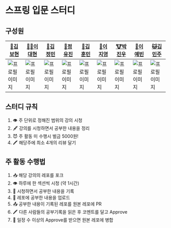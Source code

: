 # 스프링 입문 스터디

## 구성원

| [🐬김보현](https://github.com/BHyeonKim)                                                                                | [🐻‍❄️이대현](https://github.com/leedhfsd)                                | [🐹김정민](https://github.com/JEM1224)                                  | [🐰정유진](https://github.com/JYOOJIN)                                 | [🐼김훈민](https://github.com/gnsals0904)                              | [🐨이지영](mailto:hkk3626@naver.com)                                   | [🐮박진우](https://github.com/jjinwo0)                                 | [🦊이예빈](https://github.com/dpqls0356)                               | [🐱김민주](https://github.com/ks00919)                                 |
| ----------------------------------------------------------------------------------------------------------------------- | ---------------------------------------------------------------------- | ----------------------------------------------------------------------- | ---------------------------------------------------------------------- | ---------------------------------------------------------------------- | ---------------------------------------------------------------------- | ---------------------------------------------------------------------- | ---------------------------------------------------------------------- | ---------------------------------------------------------------------- |
| ![프로필 이미지](https://avatars.githubusercontent.com/u/46583212?s=400&u=ee58bc4bfe46dc8074aef87d52ddf20a8846682d&v=4) | ![프로필 이미지](https://avatars.githubusercontent.com/u/89757700?v=4) | ![프로필 이미지](https://avatars.githubusercontent.com/u/101504594?v=4) | ![프로필 이미지](https://avatars.githubusercontent.com/u/69388421?v=4) | ![프로필 이미지](https://avatars.githubusercontent.com/u/48405500?v=4) | ![프로필 이미지](https://avatars.githubusercontent.com/u/46306166?v=4) | ![프로필 이미지](https://avatars.githubusercontent.com/u/86451515?v=4) | ![프로필 이미지](https://avatars.githubusercontent.com/u/83651122?v=4) | ![프로필 이미지](https://avatars.githubusercontent.com/u/69795199?v=4) |

## 스터디 규칙

1. 👁️ 주 단위로 정해진 범위의 강의 시청
2. 🖋️ 강의를 시청하면서 공부한 내용을 정리
3. 😈 주 활동 미 수행시 벌금 5000원!
4. 🖍️ 해당주에 최소 4개의 리뷰 달기

## 주 활동 수행법

1. 📥 해당 강의의 레포를 포크
2. 👁️ 하루에 한 섹션씩 시청 (약 1시간)
3. 📝 시청하면서 공부한 내용을 기록
4. 📑 레포에 공부한 내용을 업로드
5. 📤 공부한 내용이 기록된 레포를 원본 레포에 PR
6. 🖍️ 다른 사람들의 공부기록을 읽은 후 코멘트를 달고 Approve
7. 🎉 일정 수 이상의 Approve를 받으면 원본 레포에 병합
